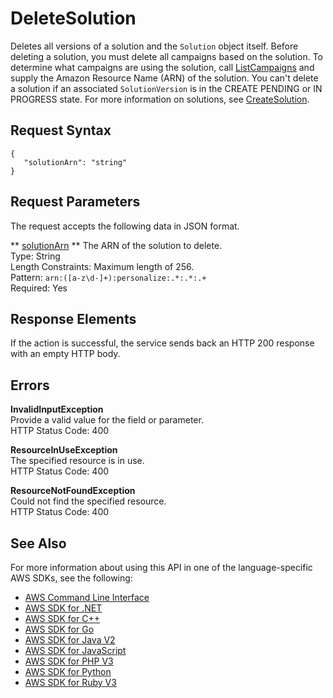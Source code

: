 # DeleteSolution<a name="API_DeleteSolution"></a>

Deletes all versions of a solution and the `Solution` object itself\. Before deleting a solution, you must delete all campaigns based on the solution\. To determine what campaigns are using the solution, call [ListCampaigns](API_ListCampaigns.md) and supply the Amazon Resource Name \(ARN\) of the solution\. You can't delete a solution if an associated `SolutionVersion` is in the CREATE PENDING or IN PROGRESS state\. For more information on solutions, see [CreateSolution](API_CreateSolution.md)\.

## Request Syntax<a name="API_DeleteSolution_RequestSyntax"></a>

```
{
   "solutionArn": "string"
}
```

## Request Parameters<a name="API_DeleteSolution_RequestParameters"></a>

The request accepts the following data in JSON format\.

 ** [solutionArn](#API_DeleteSolution_RequestSyntax) **   <a name="personalize-DeleteSolution-request-solutionArn"></a>
The ARN of the solution to delete\.  
Type: String  
Length Constraints: Maximum length of 256\.  
Pattern: `arn:([a-z\d-]+):personalize:.*:.*:.+`   
Required: Yes

## Response Elements<a name="API_DeleteSolution_ResponseElements"></a>

If the action is successful, the service sends back an HTTP 200 response with an empty HTTP body\.

## Errors<a name="API_DeleteSolution_Errors"></a>

 **InvalidInputException**   
Provide a valid value for the field or parameter\.  
HTTP Status Code: 400

 **ResourceInUseException**   
The specified resource is in use\.  
HTTP Status Code: 400

 **ResourceNotFoundException**   
Could not find the specified resource\.  
HTTP Status Code: 400

## See Also<a name="API_DeleteSolution_SeeAlso"></a>

For more information about using this API in one of the language\-specific AWS SDKs, see the following:
+  [AWS Command Line Interface](https://docs.aws.amazon.com/goto/aws-cli/personalize-2018-05-22/DeleteSolution) 
+  [AWS SDK for \.NET](https://docs.aws.amazon.com/goto/DotNetSDKV3/personalize-2018-05-22/DeleteSolution) 
+  [AWS SDK for C\+\+](https://docs.aws.amazon.com/goto/SdkForCpp/personalize-2018-05-22/DeleteSolution) 
+  [AWS SDK for Go](https://docs.aws.amazon.com/goto/SdkForGoV1/personalize-2018-05-22/DeleteSolution) 
+  [AWS SDK for Java V2](https://docs.aws.amazon.com/goto/SdkForJavaV2/personalize-2018-05-22/DeleteSolution) 
+  [AWS SDK for JavaScript](https://docs.aws.amazon.com/goto/AWSJavaScriptSDK/personalize-2018-05-22/DeleteSolution) 
+  [AWS SDK for PHP V3](https://docs.aws.amazon.com/goto/SdkForPHPV3/personalize-2018-05-22/DeleteSolution) 
+  [AWS SDK for Python](https://docs.aws.amazon.com/goto/boto3/personalize-2018-05-22/DeleteSolution) 
+  [AWS SDK for Ruby V3](https://docs.aws.amazon.com/goto/SdkForRubyV3/personalize-2018-05-22/DeleteSolution) 